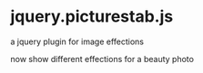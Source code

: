 jquery.picturestab.js
=====================

a  jquery plugin for image effections

now show different effections for a beauty photo 

